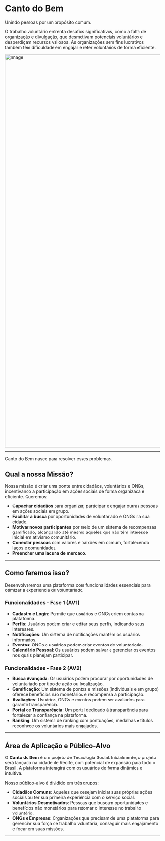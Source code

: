 # Canto do Bem

Unindo pessoas por um propósito comum.

O trabalho voluntário enfrenta desafios significativos, como a falta de organização e divulgação, que desmotivam potenciais voluntários e desperdiçam recursos valiosos. As organizações sem fins lucrativos também têm dificuldade em engajar e reter voluntários de forma eficiente.

<img width="1920" height="1280" alt="Image" src="https://github.com/user-attachments/assets/126e5d4e-12ba-49db-a01c-03856aeb834f" />

---

Canto do Bem nasce para resolver esses problemas.

## Qual a nossa Missão?

Nossa missão é criar uma ponte entre cidadãos, voluntários e ONGs, incentivando a participação em ações sociais de forma organizada e eficiente. Queremos:

- **Capacitar cidadãos** para organizar, participar e engajar outras pessoas em ações sociais em grupo.
- **Facilitar a busca** por oportunidades de voluntariado e ONGs na sua cidade.
- **Motivar novos participantes** por meio de um sistema de recompensas gamificado, alcançando até mesmo aqueles que não têm interesse inicial em ativismo comunitário.
- **Conectar pessoas** com valores e paixões em comum, fortalecendo laços e comunidades.
- **Preencher uma lacuna de mercado**.

---

## Como faremos isso?

Desenvolveremos uma plataforma com funcionalidades essenciais para otimizar a experiência de voluntariado.

### Funcionalidades - Fase 1 (AV1)

- **Cadastro e Login**: Permite que usuários e ONGs criem contas na plataforma.
- **Perfis**: Usuários podem criar e editar seus perfis, indicando seus interesses.
- **Notificações**: Um sistema de notificações mantém os usuários informados.
- **Eventos**: ONGs e usuários podem criar eventos de voluntariado.
- **Calendário Pessoal**: Os usuários podem salvar e gerenciar os eventos nos quais planejam participar.

### Funcionalidades - Fase 2 (AV2)

- **Busca Avançada**: Os usuários podem procurar por oportunidades de voluntariado por tipo de ação ou localização.
- **Gamificação**: Um sistema de pontos e missões (individuais e em grupo) oferece benefícios não monetários e recompensa a participação.
- **Avaliações**: Usuários, ONGs e eventos podem ser avaliados para garantir transparência.
- **Portal de Transparência**: Um portal dedicado à transparência para fortalecer a confiança na plataforma.
- **Ranking**: Um sistema de ranking com pontuações, medalhas e títulos reconhece os voluntários mais engajados.

---

## Área de Aplicação e Público-Alvo

O **Canto do Bem** é um projeto de Tecnologia Social. Inicialmente, o projeto será lançado na cidade de Recife, com potencial de expansão para todo o Brasil. A plataforma interagirá com os usuários de forma dinâmica e intuitiva.

Nosso público-alvo é dividido em três grupos:

- **Cidadãos Comuns**: Aqueles que desejam iniciar suas próprias ações sociais ou ter sua primeira experiência com o serviço social.
- **Voluntários Desmotivados**: Pessoas que buscam oportunidades e benefícios não monetários para retomar o interesse no trabalho voluntário.
- **ONGs e Empresas**: Organizações que precisam de uma plataforma para gerenciar sua força de trabalho voluntária, conseguir mais engajamento e focar em suas missões.

---
